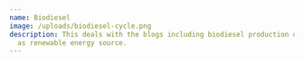 ```yaml
---
name: Biodiesel
image: /uploads/biodiesel-cycle.png
description: This deals with the blogs including biodiesel production or its use
  as renewable energy source.
---
```

